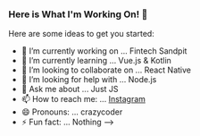 ### Here is What I'm Working On! 👋

Here are some ideas to get you started:

- 🔭 I’m currently working on ... Fintech Sandpit
- 🌱 I’m currently learning ... Vue.js & Kotlin
- 👯 I’m looking to collaborate on ... React Native
- 🤔 I’m looking for help with ... Node.js
- 💬 Ask me about ... Just JS
- 📫 How to reach me: ... [Instagram](https://instagram.com/mesut.kilincaslan)
- 😄 Pronouns: ... crazycoder
- ⚡ Fun fact: ... Nothing
-->
